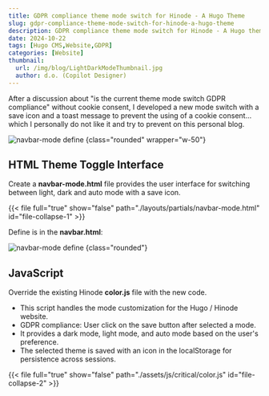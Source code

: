 ```yaml
---
title: GDPR compliance theme mode switch for Hinode - A Hugo Theme
slug: gdpr-compliance-theme-mode-switch-for-hinode-a-hugo-theme
description: GDPR compliance theme mode switch for Hinode - A Hugo theme with save icon and toast message for an implicit save mode
date: 2024-10-22
tags: [Hugo CMS,Website,GDPR]
categories: [Website]
thumbnail: 
  url: /img/blog/LightDarkModeThumbnail.jpg
  author: d.o. (Copilot Designer)
---
```


After a discussion about "is the current theme mode switch GDPR compliance" without cookie consent, I developed a new mode switch with a save icon and a toast message to prevent the using of a cookie consent... which I personally do not like it and try to prevent on this personal blog.

![navbar-mode define](/img/blog/ThemeModeWithSaveOption.png)
{class="rounded" wrapper="w-50"}

## HTML Theme Toggle Interface

Create a **navbar-mode.html** file provides the user interface for switching between light, dark and auto mode with a save icon.

{{< file full="true" show="false" path="./layouts/partials/navbar-mode.html" id="file-collapse-1" >}}

Define is in the **navbar.html**:

![navbar-mode define](/img/blog/navbarDefineNavbar-mode.png)
{class="rounded"}

## JavaScript

Override the existing Hinode **color.js** file with the new code.

* This script handles the mode customization for the Hugo / Hinode website.
* GDPR compliance: User click on the save button after selected a mode.
* It provides a dark mode, light mode, and auto mode based on the user's preference.
* The selected theme is saved with an icon in the localStorage for persistence across sessions.

{{< file full="true" show="false" path="./assets/js/critical/color.js" id="file-collapse-2" >}}

